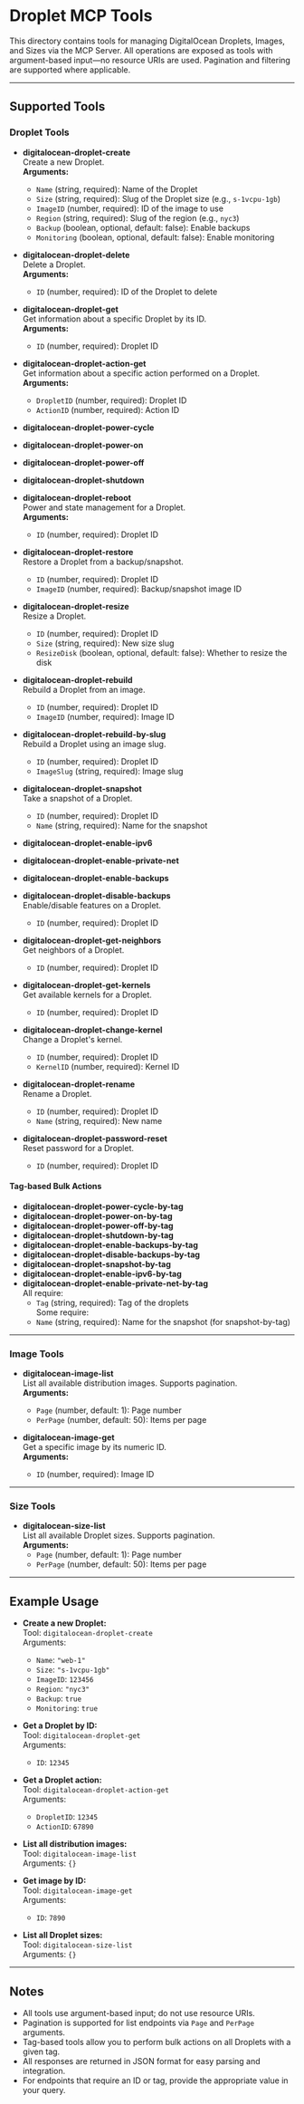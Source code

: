 # Droplet MCP Tools

This directory contains tools for managing DigitalOcean Droplets, Images, and Sizes via the MCP Server. All operations are exposed as tools with argument-based input—no resource URIs are used. Pagination and filtering are supported where applicable.

---

## Supported Tools

### Droplet Tools

- **digitalocean-droplet-create**  
  Create a new Droplet.  
  **Arguments:**  
  - `Name` (string, required): Name of the Droplet  
  - `Size` (string, required): Slug of the Droplet size (e.g., `s-1vcpu-1gb`)  
  - `ImageID` (number, required): ID of the image to use  
  - `Region` (string, required): Slug of the region (e.g., `nyc3`)  
  - `Backup` (boolean, optional, default: false): Enable backups  
  - `Monitoring` (boolean, optional, default: false): Enable monitoring

- **digitalocean-droplet-delete**  
  Delete a Droplet.  
  **Arguments:**  
  - `ID` (number, required): ID of the Droplet to delete

- **digitalocean-droplet-get**  
  Get information about a specific Droplet by its ID.  
  **Arguments:**  
  - `ID` (number, required): Droplet ID

- **digitalocean-droplet-action-get**  
  Get information about a specific action performed on a Droplet.  
  **Arguments:**  
  - `DropletID` (number, required): Droplet ID  
  - `ActionID` (number, required): Action ID

- **digitalocean-droplet-power-cycle**  
- **digitalocean-droplet-power-on**  
- **digitalocean-droplet-power-off**  
- **digitalocean-droplet-shutdown**  
- **digitalocean-droplet-reboot**  
  Power and state management for a Droplet.  
  **Arguments:**  
  - `ID` (number, required): Droplet ID

- **digitalocean-droplet-restore**  
  Restore a Droplet from a backup/snapshot.  
  - `ID` (number, required): Droplet ID  
  - `ImageID` (number, required): Backup/snapshot image ID

- **digitalocean-droplet-resize**  
  Resize a Droplet.  
  - `ID` (number, required): Droplet ID  
  - `Size` (string, required): New size slug  
  - `ResizeDisk` (boolean, optional, default: false): Whether to resize the disk

- **digitalocean-droplet-rebuild**  
  Rebuild a Droplet from an image.  
  - `ID` (number, required): Droplet ID  
  - `ImageID` (number, required): Image ID

- **digitalocean-droplet-rebuild-by-slug**  
  Rebuild a Droplet using an image slug.  
  - `ID` (number, required): Droplet ID  
  - `ImageSlug` (string, required): Image slug

- **digitalocean-droplet-snapshot**  
  Take a snapshot of a Droplet.  
  - `ID` (number, required): Droplet ID  
  - `Name` (string, required): Name for the snapshot

- **digitalocean-droplet-enable-ipv6**  
- **digitalocean-droplet-enable-private-net**  
- **digitalocean-droplet-enable-backups**  
- **digitalocean-droplet-disable-backups**  
  Enable/disable features on a Droplet.  
  - `ID` (number, required): Droplet ID

- **digitalocean-droplet-get-neighbors**  
  Get neighbors of a Droplet.  
  - `ID` (number, required): Droplet ID

- **digitalocean-droplet-get-kernels**  
  Get available kernels for a Droplet.  
  - `ID` (number, required): Droplet ID

- **digitalocean-droplet-change-kernel**  
  Change a Droplet's kernel.  
  - `ID` (number, required): Droplet ID  
  - `KernelID` (number, required): Kernel ID

- **digitalocean-droplet-rename**  
  Rename a Droplet.  
  - `ID` (number, required): Droplet ID  
  - `Name` (string, required): New name

- **digitalocean-droplet-password-reset**  
  Reset password for a Droplet.  
  - `ID` (number, required): Droplet ID

#### Tag-based Bulk Actions

- **digitalocean-droplet-power-cycle-by-tag**  
- **digitalocean-droplet-power-on-by-tag**  
- **digitalocean-droplet-power-off-by-tag**  
- **digitalocean-droplet-shutdown-by-tag**  
- **digitalocean-droplet-enable-backups-by-tag**  
- **digitalocean-droplet-disable-backups-by-tag**  
- **digitalocean-droplet-snapshot-by-tag**  
- **digitalocean-droplet-enable-ipv6-by-tag**  
- **digitalocean-droplet-enable-private-net-by-tag**  
  All require:  
  - `Tag` (string, required): Tag of the droplets  
  Some require:  
  - `Name` (string, required): Name for the snapshot (for snapshot-by-tag)

---

### Image Tools

- **digitalocean-image-list**  
  List all available distribution images. Supports pagination.  
  **Arguments:**  
  - `Page` (number, default: 1): Page number  
  - `PerPage` (number, default: 50): Items per page

- **digitalocean-image-get**  
  Get a specific image by its numeric ID.  
  **Arguments:**  
  - `ID` (number, required): Image ID

---

### Size Tools

- **digitalocean-size-list**  
  List all available Droplet sizes. Supports pagination.  
  **Arguments:**  
  - `Page` (number, default: 1): Page number  
  - `PerPage` (number, default: 50): Items per page

---

## Example Usage

- **Create a new Droplet:**  
  Tool: `digitalocean-droplet-create`  
  Arguments:  
    - `Name`: `"web-1"`  
    - `Size`: `"s-1vcpu-1gb"`  
    - `ImageID`: `123456`  
    - `Region`: `"nyc3"`  
    - `Backup`: `true`  
    - `Monitoring`: `true`

- **Get a Droplet by ID:**  
  Tool: `digitalocean-droplet-get`  
  Arguments:  
    - `ID`: `12345`

- **Get a Droplet action:**  
  Tool: `digitalocean-droplet-action-get`  
  Arguments:  
    - `DropletID`: `12345`  
    - `ActionID`: `67890`

- **List all distribution images:**  
  Tool: `digitalocean-image-list`  
  Arguments: `{}`

- **Get image by ID:**  
  Tool: `digitalocean-image-get`  
  Arguments:  
    - `ID`: `7890`

- **List all Droplet sizes:**  
  Tool: `digitalocean-size-list`  
  Arguments: `{}`

---

## Notes

- All tools use argument-based input; do not use resource URIs.
- Pagination is supported for list endpoints via `Page` and `PerPage` arguments.
- Tag-based tools allow you to perform bulk actions on all Droplets with a given tag.
- All responses are returned in JSON format for easy parsing and integration.
- For endpoints that require an ID or tag, provide the appropriate value in your query.
